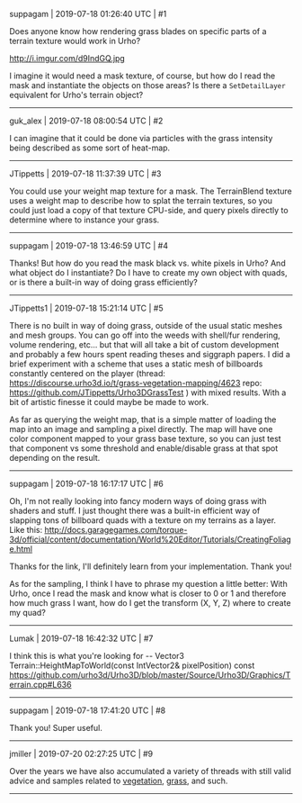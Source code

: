 suppagam | 2019-07-18 01:26:40 UTC | #1

Does anyone know how rendering grass blades on specific parts of a terrain texture would work in Urho? 

http://i.imgur.com/d9IndGQ.jpg

I imagine it would need a mask texture, of course, but how do I read the mask and instantiate the objects on those areas? Is there a `SetDetailLayer` equivalent for Urho's terrain object?

-------------------------

guk_alex | 2019-07-18 08:00:54 UTC | #2

I can imagine that it could be done via particles with the grass intensity being described as some sort of heat-map.

-------------------------

JTippetts | 2019-07-18 11:37:39 UTC | #3

You could use your weight map texture for a mask. The TerrainBlend texture uses a weight map to describe how to splat the terrain textures, so you could just load a copy of that texture CPU-side, and query pixels directly to determine where to instance your grass.

-------------------------

suppagam | 2019-07-18 13:46:59 UTC | #4

Thanks! But how do you read the mask black vs. white pixels in Urho? And what object do I instantiate? Do I have to create my own object with quads, or is there a built-in way of doing grass efficiently?

-------------------------

JTippetts1 | 2019-07-18 15:21:14 UTC | #5

There is no built in way of doing grass, outside of the usual static meshes and mesh groups. You can go off into the weeds with shell/fur rendering, volume rendering, etc... but that will all take a bit of custom development and probably a few hours spent reading theses and siggraph papers. I did a brief experiment with a scheme that uses a static mesh of billboards constantly centered on the player (thread: https://discourse.urho3d.io/t/grass-vegetation-mapping/4623 repo: https://github.com/JTippetts/Urho3DGrassTest ) with mixed results. With a bit of artistic finesse it could maybe be made to work.

As far as querying the weight map, that is a simple matter of loading the map into an image and sampling a pixel directly. The map will have one color component mapped to your grass base texture, so you can just test that component vs some threshold and enable/disable grass at that spot depending on the result.

-------------------------

suppagam | 2019-07-18 16:17:17 UTC | #6

Oh, I'm not really looking into fancy modern ways of doing grass with shaders and stuff. I just thought there was a built-in efficient way of slapping tons of billboard quads with a texture on my terrains as a layer. Like this: http://docs.garagegames.com/torque-3d/official/content/documentation/World%20Editor/Tutorials/CreatingFoliage.html

Thanks for the link, I'll definitely learn from your implementation. Thank you! 

As for the sampling, I think I have to phrase my question a little better: With Urho, once I read the mask and know what is closer to 0 or 1 and therefore how much grass I want, how do I get the transform (X, Y, Z) where to create my quad?

-------------------------

Lumak | 2019-07-18 16:42:32 UTC | #7

I think this is what you're looking for -- Vector3 Terrain::HeightMapToWorld(const IntVector2& pixelPosition) const
https://github.com/urho3d/Urho3D/blob/master/Source/Urho3D/Graphics/Terrain.cpp#L636

-------------------------

suppagam | 2019-07-18 17:41:20 UTC | #8

Thank you! Super useful.

-------------------------

jmiller | 2019-07-20 02:27:25 UTC | #9

Over the years we have also accumulated a variety of threads with still valid advice and samples related to [vegetation](https://discourse.urho3d.io/search?q=vegetation), [grass](https://discourse.urho3d.io/search?q=grass), and such.

-------------------------

